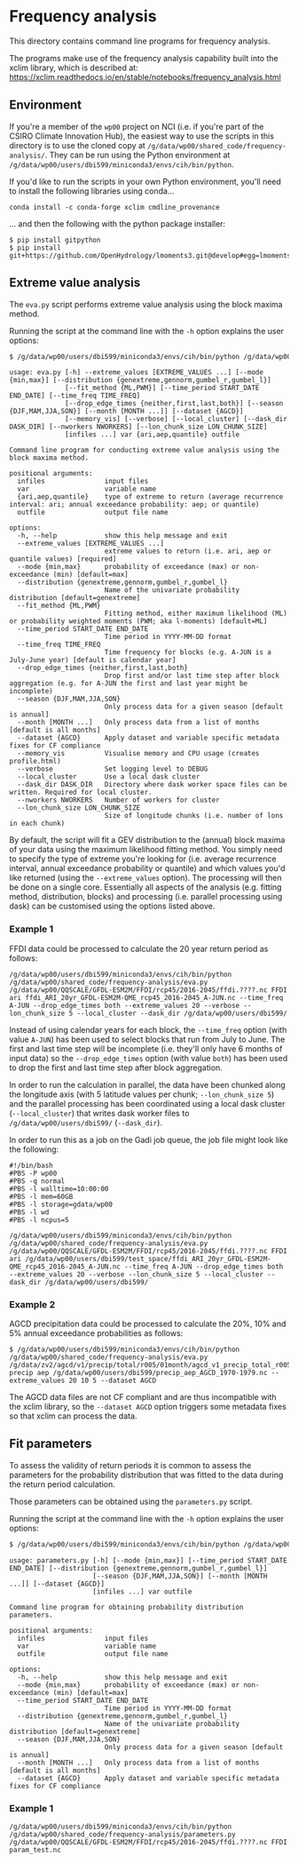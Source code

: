 # Frequency analysis

This directory contains command line programs for frequency analysis.

The programs make use of the frequency analysis capability built into the xclim library,
which is described at:  
https://xclim.readthedocs.io/en/stable/notebooks/frequency_analysis.html

## Environment

If you're a member of the `wp00` project on NCI
(i.e. if you're part of the CSIRO Climate Innovation Hub),
the easiest way to use the scripts in this directory is to use the cloned copy at `/g/data/wp00/shared_code/frequency-analysis/`.
They can be run using the Python environment at `/g/data/wp00/users/dbi599/miniconda3/envs/cih/bin/python`.

If you'd like to run the scripts in your own Python environment,
you'll need to install the following libraries using conda...
```
conda install -c conda-forge xclim cmdline_provenance
```
... and then the following with the python package installer:
```
$ pip install gitpython
$ pip install git+https://github.com/OpenHydrology/lmoments3.git@develop#egg=lmoments3
```

## Extreme value analysis

The `eva.py` script performs extreme value analysis using the block maxima method.

Running the script at the command line with the `-h` option explains the user options:

```bash
$ /g/data/wp00/users/dbi599/miniconda3/envs/cih/bin/python /g/data/wp00/shared_code/frequency-analysis/eva.py -h
```

```
usage: eva.py [-h] --extreme_values [EXTREME_VALUES ...] [--mode {min,max}] [--distribution {genextreme,gennorm,gumbel_r,gumbel_l}]
              [--fit_method {ML,PWM}] [--time_period START_DATE END_DATE] [--time_freq TIME_FREQ]
              [--drop_edge_times {neither,first,last,both}] [--season {DJF,MAM,JJA,SON}] [--month [MONTH ...]] [--dataset {AGCD}]
              [--memory_vis] [--verbose] [--local_cluster] [--dask_dir DASK_DIR] [--nworkers NWORKERS] [--lon_chunk_size LON_CHUNK_SIZE]
              [infiles ...] var {ari,aep,quantile} outfile

Command line program for conducting extreme value analysis using the block maxima method.

positional arguments:
  infiles               input files
  var                   variable name
  {ari,aep,quantile}    type of extreme to return (average recurrence interval: ari; annual exceedance probability: aep; or quantile)
  outfile               output file name

options:
  -h, --help            show this help message and exit
  --extreme_values [EXTREME_VALUES ...]
                        extreme values to return (i.e. ari, aep or quantile values) [required]
  --mode {min,max}      probability of exceedance (max) or non-exceedance (min) [default=max]
  --distribution {genextreme,gennorm,gumbel_r,gumbel_l}
                        Name of the univariate probability distribution [default=genextreme]
  --fit_method {ML,PWM}
                        Fitting method, either maximum likelihood (ML) or probability weighted moments (PWM; aka l-moments) [default=ML]
  --time_period START_DATE END_DATE
                        Time period in YYYY-MM-DD format
  --time_freq TIME_FREQ
                        Time frequency for blocks (e.g. A-JUN is a July-June year) [default is calendar year]
  --drop_edge_times {neither,first,last,both}
                        Drop first and/or last time step after block aggregation (e.g. for A-JUN the first and last year might be incomplete)
  --season {DJF,MAM,JJA,SON}
                        Only process data for a given season [default is annual]
  --month [MONTH ...]   Only process data from a list of months [default is all months]
  --dataset {AGCD}      Apply dataset and variable specific metadata fixes for CF compliance
  --memory_vis          Visualise memory and CPU usage (creates profile.html)
  --verbose             Set logging level to DEBUG
  --local_cluster       Use a local dask cluster
  --dask_dir DASK_DIR   Directory where dask worker space files can be written. Required for local cluster.
  --nworkers NWORKERS   Number of workers for cluster
  --lon_chunk_size LON_CHUNK_SIZE
                        Size of longitude chunks (i.e. number of lons in each chunk)
```

By default,
the script will fit a GEV distribution to the (annual) block maxima of your data using the maximum likelihood fitting method.
You simply need to specify the type of extreme you're looking for (i.e. average recurrence interval, annual exceedance probability or quantile)
and which values you'd like returned (using the `--extreme_values` option).
The processing will then be done on a single core.
Essentially all aspects of the analysis (e.g. fitting method, distribution, blocks) and processing (i.e. parallel processing using dask)
can be customised using the options listed above.

### Example 1

FFDI data could be processed to calculate the 20 year return period as follows:

```
/g/data/wp00/users/dbi599/miniconda3/envs/cih/bin/python /g/data/wp00/shared_code/frequency-analysis/eva.py /g/data/wp00/QQSCALE/GFDL-ESM2M/FFDI/rcp45/2016-2045/ffdi.????.nc FFDI ari ffdi_ARI_20yr_GFDL-ESM2M-QME_rcp45_2016-2045_A-JUN.nc --time_freq A-JUN --drop_edge_times both --extreme_values 20 --verbose --lon_chunk_size 5 --local_cluster --dask_dir /g/data/wp00/users/dbi599/
```

Instead of using calendar years for each block,
the `--time_freq` option (with value `A-JUN`) has been used to select blocks that run from July to June.
The first and last time step will be incomplete (i.e. they'll only have 6 months of input data)
so the `--drop_edge_times` option (with value `both`) has been used to drop
the first and last time step after block aggregation.

In order to run the calculation in parallel,
the data have been chunked along the longitude axis (with 5 latitude values per chunk; `--lon_chunk_size 5`)
and the parallel processing has been coordinated using a local dask cluster (`--local_cluster`)
that writes dask worker files to `/g/data/wp00/users/dbi599/` (`--dask_dir`).

In order to run this as a job on the Gadi job queue,
the job file might look like the following:

```
#!/bin/bash
#PBS -P wp00
#PBS -q normal
#PBS -l walltime=10:00:00
#PBS -l mem=60GB
#PBS -l storage=gdata/wp00
#PBS -l wd
#PBS -l ncpus=5

/g/data/wp00/users/dbi599/miniconda3/envs/cih/bin/python /g/data/wp00/shared_code/frequency-analysis/eva.py /g/data/wp00/QQSCALE/GFDL-ESM2M/FFDI/rcp45/2016-2045/ffdi.????.nc FFDI ari /g/data/wp00/users/dbi599/test_space/ffdi_ARI_20yr_GFDL-ESM2M-QME_rcp45_2016-2045_A-JUN.nc --time_freq A-JUN --drop_edge_times both --extreme_values 20 --verbose --lon_chunk_size 5 --local_cluster --dask_dir /g/data/wp00/users/dbi599/
```

### Example 2

AGCD precipitation data could be processed to calculate the 20%, 10% and 5% annual exceedance probabilities as follows:
```
$ /g/data/wp00/users/dbi599/miniconda3/envs/cih/bin/python /g/data/wp00/shared_code/frequency-analysis/eva.py /g/data/zv2/agcd/v1/precip/total/r005/01month/agcd_v1_precip_total_r005_monthly_197* precip aep /g/data/wp00/users/dbi599/precip_aep_AGCD_1970-1979.nc --extreme_values 20 10 5 --dataset AGCD 
```

The AGCD data files are not CF compliant and are thus incompatible with the xclim library,
so the `--dataset AGCD` option triggers some metadata fixes so that xclim can process the data.


## Fit parameters

To assess the validity of return periods it is common to assess the parameters for the
probability distribution that was fitted to the data during the return period calculation.

Those parameters can be obtained using the `parameters.py` script.

Running the script at the command line with the `-h` option explains the user options:

```bash
$ /g/data/wp00/users/dbi599/miniconda3/envs/cih/bin/python /g/data/wp00/shared_code/frequency-analysis/parameters.py -h
```

```
usage: parameters.py [-h] [--mode {min,max}] [--time_period START_DATE END_DATE] [--distribution {genextreme,gennorm,gumbel_r,gumbel_l}]
                     [--season {DJF,MAM,JJA,SON}] [--month [MONTH ...]] [--dataset {AGCD}]
                     [infiles ...] var outfile

Command line program for obtaining probability distribution parameters.

positional arguments:
  infiles               input files
  var                   variable name
  outfile               output file name

options:
  -h, --help            show this help message and exit
  --mode {min,max}      probability of exceedance (max) or non-exceedance (min) [default=max]
  --time_period START_DATE END_DATE
                        Time period in YYYY-MM-DD format
  --distribution {genextreme,gennorm,gumbel_r,gumbel_l}
                        Name of the univariate probability distribution [default=genextreme]
  --season {DJF,MAM,JJA,SON}
                        Only process data for a given season [default is annual]
  --month [MONTH ...]   Only process data from a list of months [default is all months]
  --dataset {AGCD}      Apply dataset and variable specific metadata fixes for CF compliance
```

### Example 1

```
/g/data/wp00/users/dbi599/miniconda3/envs/cih/bin/python /g/data/wp00/shared_code/frequency-analysis/parameters.py /g/data/wp00/QQSCALE/GFDL-ESM2M/FFDI/rcp45/2016-2045/ffdi.????.nc FFDI param_test.nc
```

